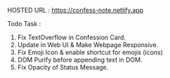 HOSTED URL : https://confess-note.netlify.app


Todo Task :
1. Fix TextOverflow in Confession Card.
2. Update in Web UI & Make Webpage Responsive.
3. Fix Emoji Icon & enable shortcut for emojis (icons)
4. DOM Purify before appending text in DOM. 
5. Fix Opacity of Status Message.
